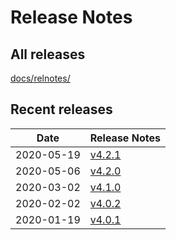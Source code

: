 # Release Notes

## All releases

[docs/relnotes/](docs/relnotes/)

## Recent releases

| Date       | Release Notes                     |
|------------|-----------------------------------|
| 2020-05-19 | [v4.2.1](docs/relnotes/4.2.1.txt) |
| 2020-05-06 | [v4.2.0](docs/relnotes/4.2.0.txt) |
| 2020-03-02 | [v4.1.0](docs/relnotes/4.1.0.txt) |
| 2020-02-02 | [v4.0.2](docs/relnotes/4.0.2.txt) |
| 2020-01-19 | [v4.0.1](docs/relnotes/4.0.1.txt) |

